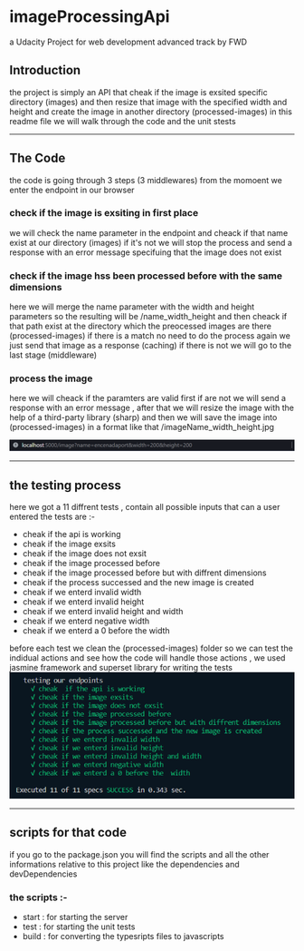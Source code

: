 # imageProcessingApi

a Udacity Project for web development advanced track by FWD

## Introduction

the project is simply an API that cheak if the image is exsited specific directory (images) and then resize that image with the specified width and height and create the image in another directory (processed-images)
in this readme file we will walk through the code and the unit stests

---

## The Code

the code is going through 3 steps (3 middlewares) from the momoent we enter the endpoint in our browser

### check if the image is exsiting in first place

we will check the name parameter in the endpoint and cheack if that name exist at our directory (images) if it's not we will stop the process and send a response with an error message specifuing that the image does not exist

### check if the image hss been processed before with the same dimensions

here we will merge the name parameter with the width and height parameters so the resulting will be /name_width_height
and then cheack if that path exist at the directory which the preocessed images are there (processed-images) if there is a match no need to do the process again we just send that image as a response (caching) if there is not we will go to the last stage (middleware)

### process the image

here we will cheack if the paramters are valid first if are not we will send a response with an error message , after that we will resize the image with the help of a third-party library (sharp) and then we will save the image into (processed-images) in
a format like that /imageName_width_height.jpg

![an example of an endpoint](./images/Screenshot%202022-10-20%20011624.png)

---

## the testing process

here we got a 11 diffrent tests , contain all possible inputs that can a user entered the tests are :-

- cheak if the api is working
- cheak if the image exsits
- cheak if the image does not exsit
- cheak if the image processed before
- cheak if the image processed before but with diffrent dimensions
- cheak if the process successed and the new image is created
- cheak if we enterd invalid width
- cheak if we enterd invalid height
- cheak if we enterd invalid height and width
- cheak if we enterd negative width
- cheak if we enterd a 0 before the width

before each test we clean the (processed-images) folder so we can test the indidual actions and see how the code will handle those actions , we used jasmine framework and superset library for writing the tests
![image for the tests](./images/Screenshot%202png.png)

---

## scripts for that code

if you go to the package.json you will find the scripts and all the other informations relative to this project like the dependencies and devDependencies

### the scripts :-

- start : for starting the server
- test : for starting the unit tests
- build : for converting the typesripts files to javascripts
